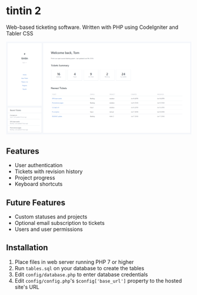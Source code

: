 # tintin 2
Web-based ticketing software.
Written with PHP using CodeIgniter and Tabler CSS

![Home page](https://raw.githubusercontent.com/tomual/tintin2/master/images/home.png)

## Features

* User authentication
* Tickets with revision history
* Project progress
* Keyboard shortcuts

## Future Features
* Custom statuses and projects
* Optional email subscription to tickets
* Users and user permissions

## Installation

1. Place files in web server running PHP 7 or higher
2. Run `tables.sql` on your database to create the tables
3. Edit `config/database.php` to enter database credentials
4. Edit `config/config.php`'s `$config['base_url']` property to the hosted site's URL
